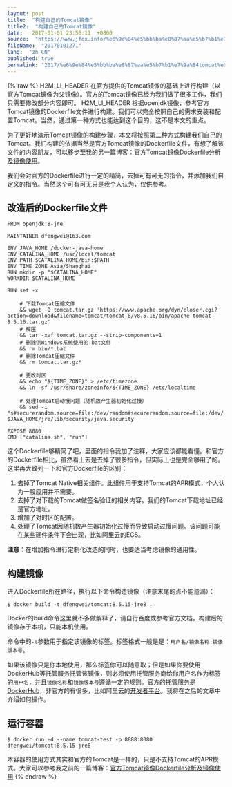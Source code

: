 ```yaml
---
layout: post
title:  "构建自己的Tomcat镜像"
title2:  "构建自己的Tomcat镜像"
date:   2017-01-01 23:56:11  +0800
source:  "https://www.jfox.info/%e6%9e%84%e5%bb%ba%e8%87%aa%e5%b7%b1%e7%9a%84tomcat%e9%95%9c%e5%83%8f.html"
fileName:  "20170101271"
lang:  "zh_CN"
published: true
permalink: "2017/%e6%9e%84%e5%bb%ba%e8%87%aa%e5%b7%b1%e7%9a%84tomcat%e9%95%9c%e5%83%8f.html"
---
```

{% raw %}
H2M_LI_HEADER 在官方提供的Tomcat镜像的基础上进行构建（以官方Tomcat镜像为父镜像）。官方的Tomcat镜像已经为我们做了很多工作，我们只需要修改部分内容即可。
H2M_LI_HEADER 根据openjdk镜像，参考官方Tomcat镜像的Dockerfile文件进行构建。我们可以完全按照自己的需求安装和配置Tomcat。当然，通过第一种方式也能达到这个目的，这不是本文的重点。

为了更好地演示Tomcat镜像的构建步骤，本文将按照第二种方式构建我们自己的Tomcat。我们构建的依据当然是官方Tomcat镜像的Dockerfile文件，有想了解该文件的内容朋友，可以移步至我的另一篇博客：[官方Tomcat镜像Dockerfile分析及镜像使用](https://www.jfox.info/go.php?url=http://www.cnblogs.com/dfengwei/p/7144937.html?_blank)。

我们会对官方的Dockerfile进行一定的精简，去掉可有可无的指令，并添加我们自定义的指令。当然这个可有可无只是我个人认为，仅供参考。

## 改造后的Dockerfile文件

    FROM openjdk:8-jre
    
    MAINTAINER dfengwei@163.com
    
    ENV JAVA_HOME /docker-java-home
    ENV CATALINA_HOME /usr/local/tomcat
    ENV PATH $CATALINA_HOME/bin:$PATH
    ENV TIME_ZONE Asia/Shanghai
    RUN mkdir -p "$CATALINA_HOME"
    WORKDIR $CATALINA_HOME
    
    RUN set -x 
        
        # 下载Tomcat压缩文件
        && wget -O tomcat.tar.gz 'https://www.apache.org/dyn/closer.cgi?action=download&filename=tomcat/tomcat-8/v8.5.16/bin/apache-tomcat-8.5.16.tar.gz' 
        # 解压
        && tar -xvf tomcat.tar.gz --strip-components=1 
        # 删除供Windows系统使用的.bat文件
        && rm bin/*.bat 
        # 删除Tomcat压缩文件
        && rm tomcat.tar.gz* 
        
        # 更改时区
        && echo "${TIME_ZONE}" > /etc/timezone 
        && ln -sf /usr/share/zoneinfo/${TIME_ZONE} /etc/localtime 
        
        # 处理Tomcat启动慢问题（随机数产生器初始化过慢）
        && sed -i "s#securerandom.source=file:/dev/random#securerandom.source=file:/dev/./urandom#g" $JAVA_HOME/jre/lib/security/java.security
    
    EXPOSE 8080
    CMD ["catalina.sh", "run"]

这个Dockerfile够精简了吧，里面的指令我加了注释，大家应该都能看懂。和官方的Dockerfile相比，虽然看上去是去掉了很多指令，但实际上也是完全够用了的。这里再大致列一下和官方Dockerfile的区别：

1. 去掉了Tomcat Native相关组件。此组件用于支持Tomcat的APR模式，个人认为一般应用并不需要。
2. 去掉了对下载的Tomcat做签名验证的相关内容。我们的Tomcat下载地址已经是官方地址。
3. 增加了对时区的配置。
4. 处理了Tomcat因随机数产生器初始化过慢而导致启动过慢问题。该问题可能在某些硬件条件下会出现，比如阿里云的ECS。

**注意**：在增加指令进行定制化改造的同时，也要适当考虑镜像的通用性。

## 构建镜像

进入Dockerfile所在路径，执行以下命令构造镜像（注意末尾的点不能遗漏）：

    $ docker build -t dfengwei/tomcat:8.5.15-jre8 .

Docker的build命令这里就不多做解释了，请自行百度或参考官方文档。构建后的镜像存于本机，只能本机使用。

命令中的`-t`参数用于指定该镜像的标签。标签格式一般是是：`用户名/镜像名称:镜像版本号`。

如果该镜像只是你本地使用，那么标签你可以随意取；但是如果你要使用DockerHub等托管服务托管该镜像，则必须使用托管服务商给你用户名作为标签的`用户名`，并且`镜像名称`和`镜像版本号`遵循一定的规则。官方的托管服务是[DockerHub](https://www.jfox.info/go.php?url=https://hub.docker.com/)，非官方的有很多，比如阿里云的[开发者平台](https://www.jfox.info/go.php?url=https://dev.aliyun.com)。我将在之后的文章中介绍如何操作。

## 运行容器

    $ docker run -d --name tomcat-test -p 8888:8080 dfengwei/tomcat:8.5.15-jre8

本容器的使用方式其实和官方的Tomcat是一样的，只是不支持Tomcat的APR模式。大家可以参考我之前的一篇博客：[官方Tomcat镜像Dockerfile分析及镜像使用](https://www.jfox.info/go.php?url=http://www.cnblogs.com/dfengwei/p/7144937.html?_blank)
{% endraw %}